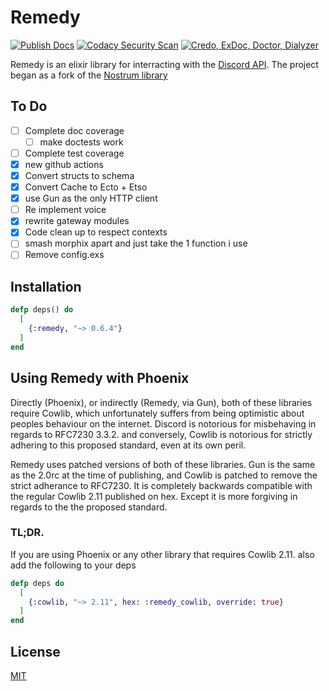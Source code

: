 
# Remedy

[![Publish Docs](https://github.com/bdanklin/remedy/actions/workflows/docs.yml/badge.svg)](https://github.com/bdanklin/remedy/actions/workflows/docs.yml) [![Codacy Security Scan](https://github.com/bdanklin/remedy/actions/workflows/codacy-analysis.yml/badge.svg)](https://github.com/bdanklin/remedy/actions/workflows/codacy-analysis.yml) [![Credo, ExDoc, Doctor, Dialyzer](https://github.com/bdanklin/remedy/actions/workflows/ex_check.yml/badge.svg)](https://github.com/bdanklin/remedy/actions/workflows/ex_check.yml)

Remedy is an elixir library for interracting with the [Discord API](https://discord.com/developers/docs/intro). The project began as a fork of the [Nostrum library](https://github.com/kraigie/nostrum)

## To Do

- [ ] Complete doc coverage
  - [ ] make doctests work
- [ ] Complete test coverage
- [x] new github actions
- [x] Convert structs to schema
- [x] Convert Cache to Ecto + Etso
- [x] use Gun as the only HTTP client
- [ ] Re implement voice
- [x] rewrite gateway modules
- [x] Code clean up to respect contexts
- [ ] smash morphix apart and just take the 1 function i use
- [ ] Remove config.exs

## Installation

```elixir
defp deps() do
  [
    {:remedy, "~> 0.6.4"}
  ]
end
```


## Using Remedy with Phoenix

Directly (Phoenix), or indirectly (Remedy, via Gun), both of these libraries require Cowlib, which unfortunately suffers from being optimistic about peoples behaviour on the internet. Discord is notorious for misbehaving in regards to RFC7230 3.3.2. and conversely, Cowlib is notorious for strictly adhering to this proposed standard, even at its own peril.

Remedy uses patched versions of both of these libraries. Gun is the same as the 2.0rc at the time of publishing, and Cowlib is patched to remove the strict adherance to RFC7230. It is completely backwards compatible with the regular Cowlib 2.11 published on hex. Except it is more forgiving in regards to the the proposed standard.

### TL;DR.

If you are using Phoenix or any other library that requires Cowlib 2.11. also add the following to your deps

```elixir
defp deps do
  [
    {:cowlib, "~> 2.11", hex: :remedy_cowlib, override: true}
  ]
end
```


## License
[MIT](https://opensource.org/licenses/MIT)
